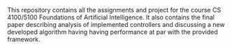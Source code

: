 This repository contains all the assignments and project for the course CS 4100/5100 Foundations of Artificial Intelligence. 
It also contains the final paper describing analysis of implemented controllers and discussing a new developed algorithm having 
having performance at par with the provided framework.
